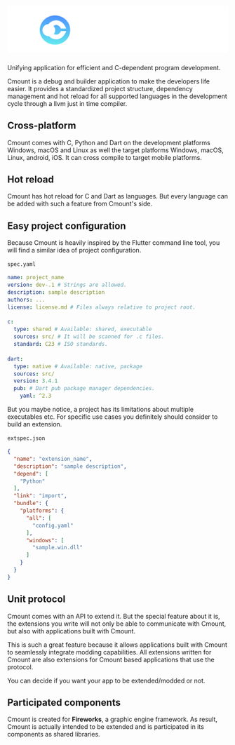 # ![cmount_logo](.github/images/cmount.png)
Unifying application for efficient and C-dependent 
program development.

Cmount is a debug and builder application 
to make the developers life easier. It provides a 
standardized project structure, dependency management 
and hot reload for all supported languages in the 
development cycle through a llvm just in time compiler.

## Cross-platform
Cmount comes with C, Python and Dart on the development 
platforms Windows, macOS and Linux as well the target platforms
Windows, macOS, Linux, android, iOS.
It can cross compile to target mobile platforms.

## Hot reload
Cmount has hot reload for C and Dart as languages. But every
language can be added with such a feature from Cmount's side.

## Easy project configuration
Because Cmount is heavily inspired by the Flutter command line tool,
you will find a similar idea of project configuration.

`spec.yaml`
```yaml
name: project_name
version: dev-.1 # Strings are allowed.
description: sample description
authors: ...
license: license.md # Files always relative to project root.

c:
  type: shared # Available: shared, executable
  sources: src/ # It will be scanned for .c files.
  standard: C23 # ISO standards.
  
dart: 
  type: native # Available: native, package
  sources: src/
  version: 3.4.1
  pub: # Dart pub package manager dependencies.
    yaml: ^2.3
```
But you maybe notice, a project has its limitations about
multiple executables etc. For specific use cases you definitely
should consider to build an extension.

``extspec.json``
```json
{
  "name": "extension_name",
  "description": "sample description",
  "depend": [
    "Python"
  ],
  "link": "import",
  "bundle": {
    "platforms": {
      "all": [
        "config.yaml"
      ],
      "windows": [
        "sample.win.dll"
      ]
    }
  }
}
```

> 
## Unit protocol
Cmount comes with an API to extend it. But the special feature about it
is, the extensions you write will not only be able to communicate with Cmount, 
but also with applications built with Cmount.

This is such a great feature because it allows applications built with 
Cmount to seamlessly integrate modding capabilities. All extensions written 
for Cmount are also extensions for Cmount based applications that use 
the protocol.

You can decide if you want your app to be extended/modded or not.

## Participated components
Cmount is created for **Fireworks**, a graphic engine framework.
As result, Cmount is actually intended to be extended and is participated
in its components as shared libraries.
